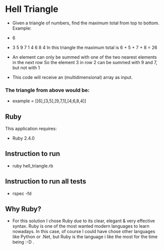 Hell Triangle
================

* Given a triangle of numbers, find the maximum total from top to bottom.
  Example:

*  6
* 3 5
 9 7 1
4 6 8 4   In this triangle the maximum total is 6 + 5 + 7 + 8 = 26

* An element can only be summed with one of the two nearest elements
  in the next row So the element 3 in row 2 can be summed with 9 and 7,
  but not with 1

* This code will receive an (multidimensional) array as input.
### The triangle from above would be:

* example = [[6],[3,5],[9,7,1],[4,6,8,4]]


Ruby
-------------

This application requires:

- Ruby 2.4.0

Instruction to run
--------------

- ruby hell_triangle.rb

Instruction to run all tests
----------------------------

- rspec -fd

Why Ruby?
---------
* For this solution I chose Ruby due to its clear, elegant & very effective syntax.
  Ruby is one of the most wanted modern languages to learn nowadays.
  In this case, of course I could have chose other languages like Python or .Net,
  but Ruby is the language i like the most for the time being :-D .


